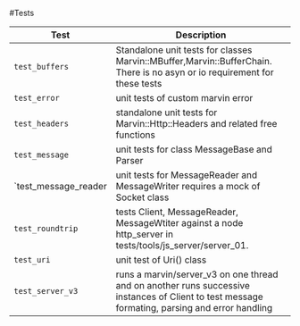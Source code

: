 #Tests

| Test             |               Description                                |
|------------------|----------------------------------------------------------|
|`test_buffers`| Standalone unit tests for classes Marvin::MBuffer,Marvin::BufferChain. There is no asyn or io requirement for these tests|
|`test_error`|unit tests of custom marvin error |
|`test_headers`| standalone unit tests for Marvin::Http::Headers and related free functions|
|`test_message`|unit tests for class MessageBase and Parser|
|`test_message_reader|unit tests for MessageReader and MessageWriter requires a mock of Socket class|
`test_roundtrip`|tests Client, MessageReader, MessageWtiter against a node http_server in tests/tools/js_server/server_01.|
|`test_uri`|unit test of Uri() class
|`test_server_v3`|runs a marvin/server_v3 on one thread and on another runs successive instances of Client to test message formating, parsing and error handling|


